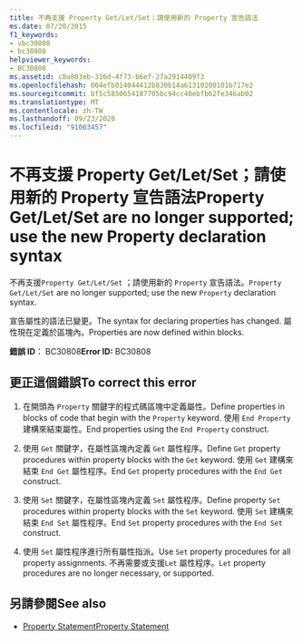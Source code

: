 ```yaml
---
title: 不再支援 Property Get/Let/Set；請使用新的 Property 宣告語法
ms.date: 07/20/2015
f1_keywords:
- vbc30808
- bc30808
helpviewer_keywords:
- BC30808
ms.assetid: c8a803eb-316d-4f73-b6ef-27a2914409f3
ms.openlocfilehash: 004efb014044412b830b14a61310200101b717e2
ms.sourcegitcommit: bf5c5850654187705bc94cc40ebfb62fe346ab02
ms.translationtype: MT
ms.contentlocale: zh-TW
ms.lasthandoff: 09/23/2020
ms.locfileid: "91063457"
---
```

# <a name="property-getletset-are-no-longer-supported-use-the-new-property-declaration-syntax"></a><span data-ttu-id="98f2e-102">不再支援 Property Get/Let/Set；請使用新的 Property 宣告語法</span><span class="sxs-lookup"><span data-stu-id="98f2e-102">Property Get/Let/Set are no longer supported; use the new Property declaration syntax</span></span>

<span data-ttu-id="98f2e-103">不再支援`Property Get/Let/Set` ；請使用新的 `Property` 宣告語法。</span><span class="sxs-lookup"><span data-stu-id="98f2e-103">`Property Get/Let/Set` are no longer supported; use the new `Property` declaration syntax.</span></span>  
  
 <span data-ttu-id="98f2e-104">宣告屬性的語法已變更。</span><span class="sxs-lookup"><span data-stu-id="98f2e-104">The syntax for declaring properties has changed.</span></span> <span data-ttu-id="98f2e-105">屬性現在定義於區塊內。</span><span class="sxs-lookup"><span data-stu-id="98f2e-105">Properties are now defined within blocks.</span></span>  
  
 <span data-ttu-id="98f2e-106">**錯誤 ID︰** BC30808</span><span class="sxs-lookup"><span data-stu-id="98f2e-106">**Error ID:** BC30808</span></span>  
  
## <a name="to-correct-this-error"></a><span data-ttu-id="98f2e-107">更正這個錯誤</span><span class="sxs-lookup"><span data-stu-id="98f2e-107">To correct this error</span></span>  
  
1. <span data-ttu-id="98f2e-108">在開頭為 `Property` 關鍵字的程式碼區塊中定義屬性。</span><span class="sxs-lookup"><span data-stu-id="98f2e-108">Define properties in blocks of code that begin with the `Property` keyword.</span></span> <span data-ttu-id="98f2e-109">使用 `End Property` 建構來結束屬性。</span><span class="sxs-lookup"><span data-stu-id="98f2e-109">End properties using the `End Property` construct.</span></span>  
  
2. <span data-ttu-id="98f2e-110">使用 `Get` 關鍵字，在屬性區塊內定義 `Get` 屬性程序。</span><span class="sxs-lookup"><span data-stu-id="98f2e-110">Define `Get` property procedures within property blocks with the `Get` keyword.</span></span> <span data-ttu-id="98f2e-111">使用 `Get` 建構來結束 `End Get` 屬性程序。</span><span class="sxs-lookup"><span data-stu-id="98f2e-111">End `Get` property procedures with the `End Get` construct.</span></span>  
  
3. <span data-ttu-id="98f2e-112">使用 `Set` 關鍵字，在屬性區塊內定義 `Set` 屬性程序。</span><span class="sxs-lookup"><span data-stu-id="98f2e-112">Define property `Set` procedures within property blocks with the `Set` keyword.</span></span> <span data-ttu-id="98f2e-113">使用 `Set` 建構來結束 `End Set` 屬性程序。</span><span class="sxs-lookup"><span data-stu-id="98f2e-113">End `Set` property procedures with the `End Set` construct.</span></span>  
  
4. <span data-ttu-id="98f2e-114">使用 `Set` 屬性程序進行所有屬性指派。</span><span class="sxs-lookup"><span data-stu-id="98f2e-114">Use `Set` property procedures for all property assignments.</span></span> <span data-ttu-id="98f2e-115">不再需要或支援`Let` 屬性程序。</span><span class="sxs-lookup"><span data-stu-id="98f2e-115">`Let` property procedures are no longer necessary, or supported.</span></span>  
  
## <a name="see-also"></a><span data-ttu-id="98f2e-116">另請參閱</span><span class="sxs-lookup"><span data-stu-id="98f2e-116">See also</span></span>

- [<span data-ttu-id="98f2e-117">Property Statement</span><span class="sxs-lookup"><span data-stu-id="98f2e-117">Property Statement</span></span>](../language-reference/statements/property-statement.md)

